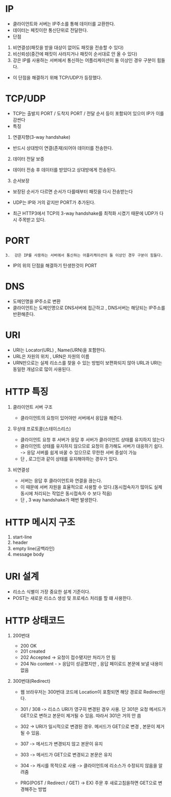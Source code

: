 # **IP**

- 클라이언트와 서버는 IP주소를 통해 데이터를 교환한다.
- 데이터는 페킷이란 통신단위로 전달한다.
- 단점

1.  비연결성(패킷을 받을 대상이 없어도 패킷을 전송할 수 있다)
2.  비신뢰성(중간에 패킷이 사라지거나 패킷이 순서대로 안 올 수 있다)
3.  강은 IP를 사용하는 서버에서 통신하는 어플리케이션이 둘 이상인 경우 구분이 힘들다.

- 이 단점을 해결하기 위해 TCP/UDP가 등장했다.

# **TCP/UDP**

- TCP는 출발지 PORT / 도착지 PORT / 전달 순서 등이 포함되어 있으미 IP가 이를 감싼다
- 특징

1.  연결지향(3-way handshake)

- 반드시 상대방이 연결(존재)되어야 데이터를 전송한다.

2. 데이터 전달 보증

- 데이터 전송 후 데이터를 받았다고 상대방에게 전송된다.

3. 순서보장

- 보장된 순서가 다르면 순서가 다를때부터 패킷을 다시 전송받는다

- UDP는 IP와 거의 같지만 PORT가 추가된다.

- 최근 HTTP3에서 TCP의 3-way handshake를 최적화 시켰기 때문에 UDP가 다시 주목받고 있다.

# **PORT**

```
3.  강은 IP를 사용하는 서버에서 통신하는 어플리케이션이 둘 이상인 경우 구분이 힘들다.
```

- IP의 위의 단점을 해결하기 탄생한것이 PORT

# **DNS**

- 도메인명을 IP주소로 변환
- 클라이언트는 도메인명으로 DNS서버에 접근하고 , DNS서버는 해당되는 IP주소를 반환해준다.

# **URI**

- URI는 Locator(URL) , Name(URN)을 포함한다.
- URL은 자원의 위치 , URN은 자원의 이름
- URN만으로는 실제 리소스를 찾을 수 있는 방법이 보편화되지 않아 URL과 URI는 동일한 개념으로 많이 사용된다.

# **HTTP 특징**

1. 클라이언트 서버 구조

   - 클라이언트의 요청이 있어야만 서버에서 응답을 해준다.

2. 무상태 프로토콜(스테이스리스)

   - 클라이언트 요청 후 서버가 응답 후 서버가 클라이언트 상태를 유지하지 않는다
   - 클라이언트 상태를 유지하지 않으므로 요청이 증가해도 서버가 대응하기 쉽다. -> 응답 서버를 쉽게 바꿀 수 있으므로 무한한 서버 증설이 가능
   - 단 , 로그인과 같이 상태를 유지해야하는 경우가 있다.

3. 비연결성

   - 서버는 응답 후 클라이언트와 연결을 끊는다.
   - 이 때문에 서버 자원을 효율적으로 사용할 수 있다.(동시접속자가 많아도 실제 동시에 처리되는 작업은 동시접속자 수 보다 적음)
   - 단 , 3 way handshake가 매번 발생한다.

# **HTTP 메시지 구조**

1. start-line
2. header
3. empty line(공백라인)
4. message body

# **URI 설계**

- 리소스 식별이 가장 중요한 설계 기준이다.
- POST는 새로운 리소스 생성 및 프로세스 처리를 할 떄 사용한다.

# **HTTP 상태코드**

1. 200번대

   - 200 OK
   - 201 created
   - 202 Accepted -> 요청이 접수됐지만 처리가 안 됨
   - 204 No content - > 응답이 성공했지만 , 응답 페이로드 본문에 보낼 내용이 없음

2. 300번대(Redirect)

   - 웹 브라우저는 300번대 코드에 Location이 포함되면 해당 경로로 Redirect된다.
   - 301 / 308 -> 리소스 URI가 영구히 변경된 경우 사용. 단 301은 요청 메서드가 GET으로 변하고 본문이 제거될 수 있음. 따라서 301은 거의 안 씀
   - 302 -> URI가 일시적으로 변경된 경우. 메서드가 GET으로 변경 , 본문이 제거될 수 있음.
   - 307 -> 메서드가 변경되지 않고 본문이 유지
   - 303 -> 메서드가 GET으로 변경되고 본문은 유지
   - 304 -> 캐시를 목적으로 사용 -> 클라이언트에 리소스가 수정되지 않음을 알려줌

   - PRG(POST / Redirect / GET) -> EX) 주문 후 새로고침을하면 GET으로 변경해주는 방법
